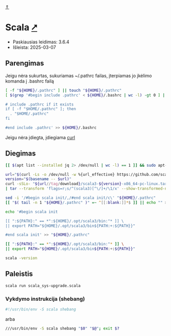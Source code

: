 [&uArr;](./readme.md)

# Scala [&#x2B67;](https://scala-lang.org/)

* Paskiausias leidimas: 3.6.4
* Išleista: 2025-03-07

## Parengimas

Jeigu nėra sukurtas, sukuriamas ~/.pathrc failas, įterpiamas jo įkėlimo komanda į .bashrc failą

```bash
[ -f "${HOME}/.pathrc" ] || touch "${HOME}/.pathrc"
[ $(grep '#begin include .pathrc' < ${HOME}/.bashrc | wc -l) -gt 0 ] || echo '#begin include .pathrc

# include .pathrc if it exists
if [ -f "$HOME/.pathrc" ]; then
  . "$HOME/.pathrc"
fi

#end include .pathrc' >> ${HOME}/.bashrc
```

Jeigu nėra įdiegta, įdiegiama [curl](../utils/curl.md)

## Diegimas

```bash
[[ $(apt list --installed jq 2> /dev/null | wc -l) == 1 ]] && sudo apt-get install jq 

url="$(curl -Ls -o /dev/null -w %{url_effective} https://github.com/scala/scala3/releases/latest)"
version="$(basename -- $url)"
curl -sSLo- "${url//tag/download}/scala3-${version}-x86_64-pc-linux.tar.gz" \
| tar --transform 'flags=r;s/^(scala3)[^\/]+/\1/x' --show-transformed-names -xzvC "${HOME}/.opt"

sed -i '/#begin scala init/,/#end scala init/c\' "${HOME}/.pathrc"
[[ "$( tail -n 1 "${HOME}/.pathrc" )" =~ ^[[:blank:]]*$ ]] || echo "" >> "${HOME}/.pathrc"

echo '#begin scala init

[[ ":${PATH}:" == *":${HOME}/.opt/scala3/bin:"* ]] \
|| export PATH="${HOME}/.opt/scala3/bin${PATH:+:${PATH}}"

#end scala init' >> "${HOME}/.pathrc"

[[ ":${PATH}:" == *":${HOME}/.opt/scala3/bin:"* ]] \
|| export PATH="${HOME}/.opt/scala3/bin${PATH:+:${PATH}}"

scala -version
```

## Paleistis

```bash
scala run scala_sys-upgrade.scala
```

### Vykdymo instrukcija (shebang)

```bash
#!/usr/bin/env -S scala shebang
```

arba

```bash
///usr/bin/env -S scala shebang "$0" "$@"; exit $?
```
